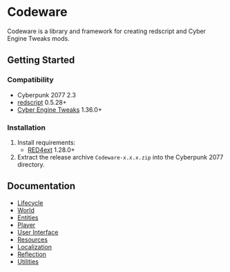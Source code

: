 # Codeware

Codeware is a library and framework for creating redscript and Cyber Engine Tweaks mods.

## Getting Started

### Compatibility

- Cyberpunk 2077 2.3
- [redscript](https://github.com/jac3km4/redscript) 0.5.28+
- [Cyber Engine Tweaks](https://github.com/yamashi/CyberEngineTweaks) 1.36.0+

### Installation

1. Install requirements:
   - [RED4ext](https://docs.red4ext.com/getting-started/installing-red4ext) 1.28.0+
2. Extract the release archive `Codeware-x.x.x.zip` into the Cyberpunk 2077 directory.

## Documentation

- [Lifecycle](https://github.com/psiberx/cp2077-codeware/wiki#lifecycle)
- [World](https://github.com/psiberx/cp2077-codeware/wiki#world)
- [Entities](https://github.com/psiberx/cp2077-codeware/wiki#entities)
- [Player](https://github.com/psiberx/cp2077-codeware/wiki#player)
- [User Interface](https://github.com/psiberx/cp2077-codeware/wiki#user-interface)
- [Resources](https://github.com/psiberx/cp2077-codeware/wiki#resources)
- [Localization](https://github.com/psiberx/cp2077-codeware/wiki#localization)
- [Reflection](https://github.com/psiberx/cp2077-codeware/wiki#reflection)
- [Utilities](https://github.com/psiberx/cp2077-codeware/wiki#utilities)
